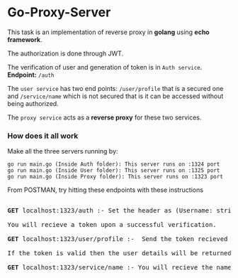 # Go-Proxy-Server
This task is an implementation of reverse proxy in **golang** using **echo framework**.

The authorization is done through JWT.

The verification of user and generation of token is in `Auth service`. **Endpoint:** `/auth`

The `user service` has two end points: `/user/profile` that is a secured one and `/service/name` which is not secured 
that is it can be accessed without being authorized.

The `proxy service` acts as a **reverse proxy** for these two services.


### How does it all work

Make all the three servers running by:

```
go run main.go (Inside Auth folder): This server runs on :1324 port
go run main.go (Inside User folder): This server runs on :1325 port
go run main.go (Inside Proxy folder): This server runs on :1323 port

```
From POSTMAN, try hitting these endpoints with these instructions

<pre>

<b>GET</b> localhost:1323/auth :- Set the header as (Username: string) where string is the name of the user that has to be verified. 

You will recieve a token upon a successful verification.

<b>GET</b> localhost:1323/user/profile :-  Send the token recieved above as the bearer token and send the request. 

If the token is valid then the user details will be returned.

<b>GET</b> localhost:1323/service/name :- You will recieve the name of the microservice upon hitting this endpoint.
</pre>
